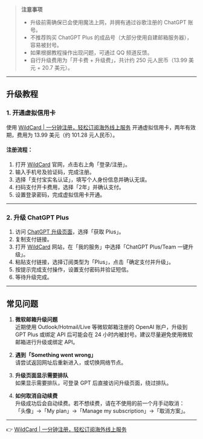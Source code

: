 > **注意事项**  
> - 升级前需确保已会使用魔法上网，并拥有通过谷歌注册的 ChatGPT 账号。  
> - 不推荐购买 ChatGPT Plus 的成品号（大部分使用自建邮箱服务器），容易被封号。  
> - 如果根据教程操作出现问题，可通过 QQ 频道反馈。  
> - 自行升级费用为「开卡费 + 升级费」，共计约 250 元人民币（13.99 美元 + 20.7 美元）。  

---

## 升级教程

### 1. 开通虚拟信用卡

使用 [WildCard | 一分钟注册，轻松订阅海外线上服务](https://bit.ly/bewildcard) 开通虚拟信用卡，两年有效期，费用为 13.99 美元（约 101.28 元人民币）。

#### 注册流程：
1. 打开 [WildCard](https://bit.ly/bewildcard) 官网，点击右上角「登录/注册」。  
2. 输入手机号及验证码，完成注册。  
3. 选择「支付宝实名认证」，填写个人身份信息并确认无误。  
4. 扫码支付开卡费用，选择「2年」并确认支付。  
5. 设置登录密码，完成虚拟信用卡开通。

---

### 2. 升级 ChatGPT Plus

1. 访问 [ChatGPT 升级页面](https://chat.openai.com/#pricing)，选择「获取 Plus」。  
2. 复制支付链接。  
3. 打开 [WildCard](https://bit.ly/bewildcard) 网站，在「我的服务」中选择「ChatGPT Plus/Team 一键升级」。  
4. 粘贴支付链接，选择订阅类型为「Plus」，点击「确定支付并升级」。  
5. 按提示完成支付操作，设置支付密码并验证短信。  
6. 等待升级完成。

---

## 常见问题

1. **微软邮箱升级问题**  
   近期使用 Outlook/Hotmail/Live 等微软邮箱注册的 OpenAI 账户，升级到 GPT Plus 或绑定 API 后可能会在 24 小时内被封号。建议尽量避免使用微软邮箱进行升级或绑定 API。

2. **遇到「Something went wrong」**  
   请尝试返回网址后重新进入，或切换网络节点。

3. **升级页面显示需要排队**  
   如果显示需要排队，可登录 GPT 后直接访问升级页面，绕过排队。

4. **如何取消自动续费**  
   升级成功后会自动续费。若不想续费，请在不使用的前一个月手动取消：  
   「头像」->「My plan」->「Manage my subscription」->「取消方案」。

---

👉 [WildCard | 一分钟注册，轻松订阅海外线上服务](https://bit.ly/bewildcard)